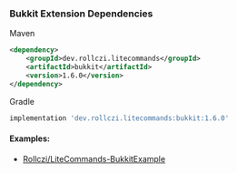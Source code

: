 ### Bukkit Extension Dependencies
Maven
```xml
<dependency>
    <groupId>dev.rollczi.litecommands</groupId>
    <artifactId>bukkit</artifactId>
    <version>1.6.0</version>
</dependency>
```
Gradle
```groovy
implementation 'dev.rollczi.litecommands:bukkit:1.6.0'
```

#### Examples:
- [Rollczi/LiteCommands-BukkitExample](https://github.com/Rollczi/LiteCommands-BukkitExample)
